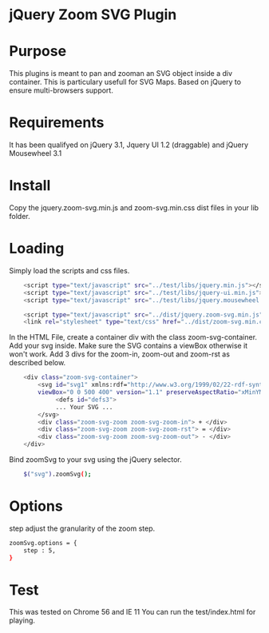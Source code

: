 # jQuery Zoom SVG Plugin

# Purpose
This plugins is meant to pan and zooman an SVG object inside a div container.
This is particulary usefull for SVG Maps.
Based on jQuery to ensure multi-browsers support.


# Requirements
It has been qualifyed on jQuery 3.1, Jquery UI 1.2 (draggable) and jQuery Mousewheel 3.1

# Install
Copy the jquery.zoom-svg.min.js and zoom-svg.min.css dist files in your lib folder.

 # Loading
Simply load the scripts and css files.

```sh
	<script type="text/javascript" src="../test/libs/jquery.min.js"></script>
	<script type="text/javascript" src="../test/libs/jquery-ui.min.js"></script>
	<script type="text/javascript" src="../test/libs/jquery.mousewheel.min.js"></script>

	<script type="text/javascript" src="../dist/jquery.zoom-svg.min.js"></script>
	<link rel="stylesheet" type="text/css" href="../dist/zoom-svg.min.css">
```

In the HTML File, create a container div with the class zoom-svg-container.
Add your svg inside. Make sure the SVG contains a viewBox otherwise it won't work.
Add 3 divs for the zoom-in, zoom-out and zoom-rst as described below.

```sh
	<div class="zoom-svg-container">
		<svg id="svg1" xmlns:rdf="http://www.w3.org/1999/02/22-rdf-syntax-ns#" xmlns="http://www.w3.org/2000/svg" height="100%" width="100%" 
		viewBox="0 0 500 400" version="1.1" preserveAspectRatio="xMinYMid slice" xmlns:cc="http://creativecommons.org/ns#" xmlns:xlink="http://www.w3.org/1999/xlink" xmlns:dc="http://purl.org/dc/elements/1.1/">
			 <defs id="defs3">
			 ... Your SVG ...
		</svg>
		<div class="zoom-svg-zoom zoom-svg-zoom-in"> + </div>
		<div class="zoom-svg-zoom zoom-svg-zoom-rst"> = </div>
		<div class="zoom-svg-zoom zoom-svg-zoom-out"> - </div>
	</div>
```

Bind zoomSvg to your svg using the jQuery selector.
	
```sh
	$("svg").zoomSvg();
```

# Options
step adjust the granularity of the zoom step.

```sh
zoomSvg.options = {
	step : 5,
}
```

# Test 
This was tested on Chrome 56 and IE 11
You can run the test/index.html for playing.
